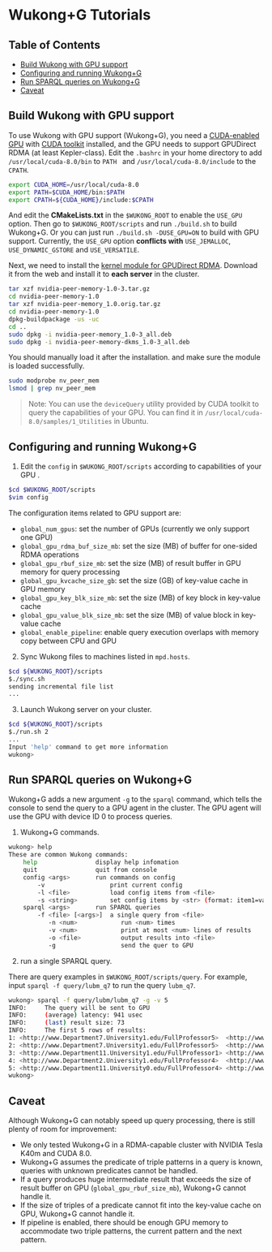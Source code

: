 # Wukong+G Tutorials

## Table of Contents

* [Build Wukong with GPU support](#build)
* [Configuring and running Wukong+G](#config)
* [Run SPARQL queries on Wukong+G](#run)
* [Caveat](#caveat)

<a  name="build"></a>

## Build Wukong with GPU support

To use Wukong with GPU support (Wukong+G), you need a [CUDA-enabled GPU](https://developer.nvidia.com/cuda-gpus) with [CUDA toolkit](https://developer.nvidia.com/cuda-toolkit) installed, and the GPU needs to support GPUDirect RDMA (at least Kepler-class). Edit the `.bashrc` in your home directory to add `/usr/local/cuda-8.0/bin` to `PATH ` and `/usr/local/cuda-8.0/include` to the `CPATH`.

```bash
export CUDA_HOME=/usr/local/cuda-8.0
export PATH=$CUDA_HOME/bin:$PATH
export CPATH=${CUDA_HOME}/include:$CPATH
```

And edit the **CMakeLists.txt** in the `$WUKONG_ROOT` to enable the `USE_GPU` option. Then go to `$WUKONG_ROOT/scripts` and run `./build.sh` to build Wukong+G. Or you can just run `./build.sh -DUSE_GPU=ON` to build with GPU support. Currently, the `USE_GPU` option **conflicts with** `USE_JEMALLOC`, `USE_DYNAMIC_GSTORE` and  `USE_VERSATILE`.

Next, we need to install the [kernel module for GPUDirect RDMA](http://www.mellanox.com/page/products_dyn?product_family=295&mtag=gpudirect). Download it from the web and install it to **each server** in the cluster.

```bash
tar xzf nvidia-peer-memory-1.0-3.tar.gz
cd nvidia-peer-memory-1.0
tar xzf nvidia-peer-memory_1.0.orig.tar.gz
cd nvidia-peer-memory-1.0
dpkg-buildpackage -us -uc
cd ..
sudo dpkg -i nvidia-peer-memory_1.0-3_all.deb
sudo dpkg -i nvidia-peer-memory-dkms_1.0-3_all.deb
```

You should manually load it after the installation. and make sure the module is loaded successfully.

```bash
sudo modprobe nv_peer_mem
lsmod | grep nv_peer_mem
```



> Note: You can use the `deviceQuery` utility provided by CUDA toolkit to query the capabilities of your GPU. You can find it in `/usr/local/cuda-8.0/samples/1_Utilities` in Ubuntu.



<a  name="config"></a>

## Configuring and running Wukong+G

1) Edit the `config` in `$WUKONG_ROOT/scripts` according to capabilities of your GPU .

```bash
$cd $WUKONG_ROOT/scripts
$vim config
```

The configuration items related to GPU support are:

* `global_num_gpus`: set the number of GPUs (currently we only support one GPU)
* `global_gpu_rdma_buf_size_mb`: set the size (MB) of buffer for one-sided RDMA operations
* `global_gpu_rbuf_size_mb`: set the size (MB) of result buffer in GPU memory for query processing
* `global_gpu_kvcache_size_gb`: set the size (GB) of key-value cache in GPU memory
* `global_gpu_key_blk_size_mb`: set the size (MB) of key block in key-value cache
* `global_gpu_value_blk_size_mb`: set the size (MB) of value block in key-value cache
* `global_enable_pipeline`: enable query execution overlaps with memory copy between CPU and GPU

2) Sync Wukong files to machines listed in `mpd.hosts`.

```bash
$cd ${WUKONG_ROOT}/scripts
$./sync.sh
sending incremental file list
...
```

3) Launch Wukong server on your cluster.

```bash
$cd ${WUKONG_ROOT}/scripts
$./run.sh 2
...
Input 'help' command to get more information
wukong>
```



<a name="run"></a>

## Run SPARQL queries on Wukong+G

Wukong+G adds a new argument `-g` to the `sparql` command, which tells the console to send the query to a GPU agent in the cluster. The GPU agent will use the GPU with device ID 0 to process queries.

1) Wukong+G commands.

```bash
wukong> help
These are common Wukong commands: 
    help                display help infomation
    quit                quit from console
    config <args>       run commands on config
        -v                  print current config
        -l <file>           load config items from <file>
        -s <string>         set config items by <str> (format: item1=val1&item2=...)
    sparql <args>       run SPARQL queries
        -f <file> [<args>]  a single query from <file>
           -n <num>            run <num> times
           -v <num>            print at most <num> lines of results
           -o <file>           output results into <file>
           -g                  send the quer to GPU
```

2) run a single SPARQL query.

There are query examples in `$WUKONG_ROOT/scripts/query`. For example, input `sparql -f query/lubm_q7` to run the query `lubm_q7`.

```bash
wukong> sparql -f query/lubm/lubm_q7 -g -v 5
INFO:     The query will be sent to GPU
INFO:     (average) latency: 941 usec
INFO:     (last) result size: 73
INFO:     The first 5 rows of results:
1: <http://www.Department7.University1.edu/FullProfessor5>	<http://www.Department7.University1.edu/UndergraduateStudent42>	<http://www.Department7.University1.edu/Course8>
2: <http://www.Department7.University1.edu/FullProfessor5>	<http://www.Department7.University1.edu/UndergraduateStudent380>	<http://www.Department7.University1.edu/Course8>
3: <http://www.Department11.University1.edu/FullProfessor1>	<http://www.Department11.University1.edu/UndergraduateStudent134>	<http://www.Department11.University1.edu/Course2>
4: <http://www.Department2.University1.edu/FullProfessor4>	<http://www.Department2.University1.edu/UndergraduateStudent6>	<http://www.Department2.University1.edu/Course7>
5: <http://www.Department11.University0.edu/FullProfessor4>	<http://www.Department11.University0.edu/UndergraduateStudent265>	<http://www.Department11.University0.edu/Course7>
wukong>
```



<a name="caveat"></a>

## Caveat
Although Wukong+G can notably speed up query processing, there is still plenty of room for improvement:

- We only tested Wukong+G in a RDMA-capable cluster with NVIDIA Tesla K40m and CUDA 8.0.
- Wukong+G assumes the predicate of triple patterns in a query is known, queries with unknown predicates cannot be handled.
- If a query produces huge intermediate result that exceeds the size of result buffer on GPU (``global_gpu_rbuf_size_mb``), Wukong+G cannot handle it.
- If the size of triples of a predicate cannot fit into the key-value cache on GPU, Wukong+G cannot handle it.
- If pipeline is enabled, there should be enough GPU memory to accommodate two triple patterns, the current pattern and the next pattern.



